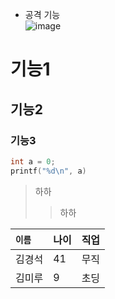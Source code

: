 - 공격 기능<br/>
![image](https://github.com/user-attachments/assets/5f83a1ad-bb56-4706-9b2f-f513174e13e5)

# 기능1
## 기능2
### 기능3

```c++
int a = 0;
printf("%d\n", a)
```

> 하하
>> 하하

|`이름`|나이|직업|
|:---|:---|:---|
|김경석|41|무직|
|김미루|9|초딩|
